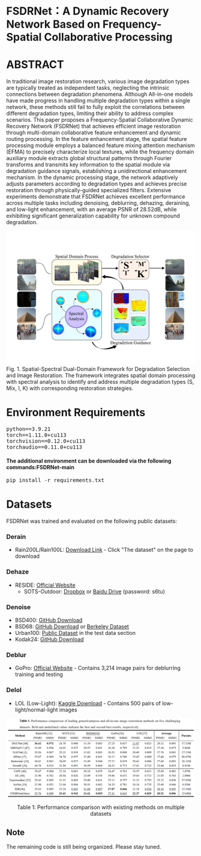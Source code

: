 # FSDRNet：A Dynamic Recovery Network Based on Frequency-Spatial Collaborative Processing
# ABSTRACT
In traditional image restoration research, various image degradation types are typically treated as independent tasks, neglecting the intrinsic connections between degradation phenomena. Although All-in-one models have made progress in handling multiple degradation types within a single network, these methods still fail to fully exploit the correlations between different degradation types, limiting their ability to address complex scenarios. This paper proposes a Frequency-Spatial Collaborative Dynamic Recovery Network (FSDRNet) that achieves efficient image restoration through multi-domain collaborative feature enhancement and dynamic routing processing. In the feature enhancement stage, the spatial feature processing module employs a balanced feature mixing attention mechanism (EFMA) to precisely characterize local textures, while the frequency domain auxiliary module extracts global structural patterns through Fourier transforms and transmits key information to the spatial module via degradation guidance signals, establishing a unidirectional enhancement mechanism. In the dynamic processing stage, the network adaptively adjusts parameters according to degradation types and achieves precise restoration through physically-guided specialized filters. Extensive experiments demonstrate that FSDRNet achieves excellent performance across multiple tasks including denoising, deblurring, dehazing, deraining, and low-light enhancement, with an average PSNR of 28.52dB, while exhibiting significant generalization capability for unknown compound degradation. 
<div align="center">
    <img src="Fig1.png" alt="FSDRNet Model Architecture" width="800"/>
</div>
Fig. 1. Spatial-Spectral Dual-Domain Framework for Degradation Selection and Image Restoration. The framework integrates spatial domain processing with spectral analysis to identify and address multiple degradation types (S, Mix, I, K) with corresponding restoration strategies.

# Environment Requirements
<pre>
python==3.9.21
torch==1.11.0+cu113
torchvision==0.12.0+cu113
torchaudio==0.11.0+cu113
</pre>
#### The additional environment can be downloaded via the following commands:FSDRNet-main
<pre>
pip install -r requirements.txt
</pre>

# Datasets
FSDRNet was trained and evaluated on the following public datasets:

### Derain
- Rain200L/Rain100L: [Download Link](https://www.icst.pku.edu.cn/struct/Projects/joint_rain_removal.html) - Click "The dataset" on the page to download

### Dehaze
- RESIDE: [Official Website](https://sites.google.com/view/reside-dehaze-datasets/)
  - SOTS-Outdoor: [Dropbox](https://bit.ly/2XZH498) or [Baidu Drive](https://pan.baidu.com/share/init?surl=SSVzR058DX5ar5WL5oBTLg) (password: s6tu)

### Denoise
- BSD400: [GitHub Download](https://github.com/smartboy110/denoising-datasets)
- BSD68: [GitHub Download](https://github.com/smartboy110/denoising-datasets) or [Berkeley Dataset](https://www2.eecs.berkeley.edu/Research/Projects/CS/vision/bsds/)
- Urban100: [Public Dataset](https://github.com/JingyiXu404/MCSCNet) in the test data section
- Kodak24: [GitHub Download](https://github.com/MohamedBakrAli/Kodak-Lossless-True-Color-Image-Suite)

### Deblur
- GoPro: [Official Website](https://seungjunnah.github.io/Datasets/gopro.html) - Contains 3,214 image pairs for deblurring training and testing

### Delol
- LOL (Low-Light): [Kaggle Download](https://www.kaggle.com/datasets/soumikrakshit/lol-dataset) - Contains 500 pairs of low-light/normal-light images

<div align="center">
    <img src="Table1.png" alt="Experimental Results Table" width="800"/>
    <p>Table 1: Performance comparison with existing methods on multiple datasets</p>
</div>

## Note
The remaining code is still being organized. Please stay tuned.
